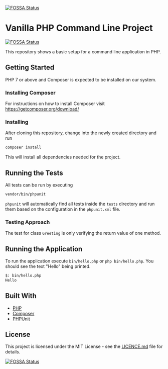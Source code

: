 [![FOSSA Status](https://app.fossa.io/api/projects/git%2Bgithub.com%2Felliotjreed%2Fphp-cli-boilerplate.svg?type=shield)](https://app.fossa.io/projects/git%2Bgithub.com%2Felliotjreed%2Fphp-cli-boilerplate?ref=badge_shield)

# Vanilla PHP Command Line Project
[![FOSSA Status](https://app.fossa.io/api/projects/git%2Bgithub.com%2Felliotjreed%2Fphp-cli-boilerplate.svg?type=shield)](https://app.fossa.io/projects/git%2Bgithub.com%2Felliotjreed%2Fphp-cli-boilerplate?ref=badge_shield)


This repository shows a basic setup for a command line application in PHP.


## Getting Started

PHP 7 or above and Composer is expected to be installed on our system.


### Installing Composer

For instructions on how to install Composer visit https://getcomposer.org/download/


### Installing

After cloning this repository, change into the newly created directory and run

```bash
composer install
```

This will install all dependencies needed for the project.


## Running the Tests

All tests can be run by executing

```bash
vendor/bin/phpunit
```

`phpunit` will automatically find all tests inside the `tests` directory and run them based on the configuration in the `phpunit.xml` file.


### Testing Approach

The test for class `Greeting` is only verifying the return value of one method.


## Running the Application

To run the application execute `bin/hello.php` or `php bin/hello.php`.
You should see the text "Hello" being printed.

```bash
$: bin/hello.php
Hello
```


## Built With

- [PHP](https://secure.php.net/)
- [Composer](https://getcomposer.org/)
- [PHPUnit](https://phpunit.de/)


## License

This project is licensed under the MIT License - see the [LICENCE.md](LICENCE.md) file for details.


[![FOSSA Status](https://app.fossa.io/api/projects/git%2Bgithub.com%2Felliotjreed%2Fphp-cli-boilerplate.svg?type=large)](https://app.fossa.io/projects/git%2Bgithub.com%2Felliotjreed%2Fphp-cli-boilerplate?ref=badge_large)